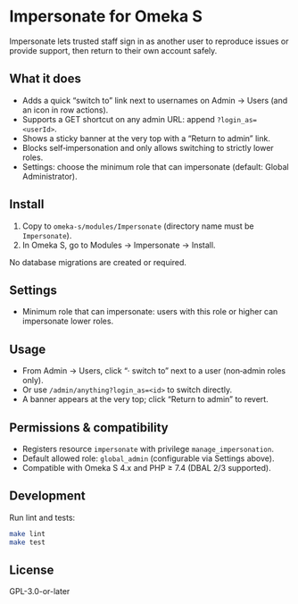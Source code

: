 # Impersonate for Omeka S

Impersonate lets trusted staff sign in as another user to reproduce issues or provide support, then return to their own account safely.

## What it does

- Adds a quick “switch to” link next to usernames on Admin → Users (and an icon in row actions).
- Supports a GET shortcut on any admin URL: append `?login_as=<userId>`.
- Shows a sticky banner at the very top with a “Return to admin” link.
- Blocks self‑impersonation and only allows switching to strictly lower roles.
- Settings: choose the minimum role that can impersonate (default: Global Administrator).

## Install

1. Copy to `omeka-s/modules/Impersonate` (directory name must be `Impersonate`).
2. In Omeka S, go to Modules → Impersonate → Install.

No database migrations are created or required.

## Settings

- Minimum role that can impersonate: users with this role or higher can impersonate lower roles.

## Usage

- From Admin → Users, click “· switch to” next to a user (non‑admin roles only).
- Or use `/admin/anything?login_as=<id>` to switch directly.
- A banner appears at the very top; click “Return to admin” to revert.

## Permissions & compatibility

- Registers resource `impersonate` with privilege `manage_impersonation`.
- Default allowed role: `global_admin` (configurable via Settings above).
- Compatible with Omeka S 4.x and PHP ≥ 7.4 (DBAL 2/3 supported).

## Development

Run lint and tests:

```bash
make lint
make test
```

## License

GPL-3.0-or-later
